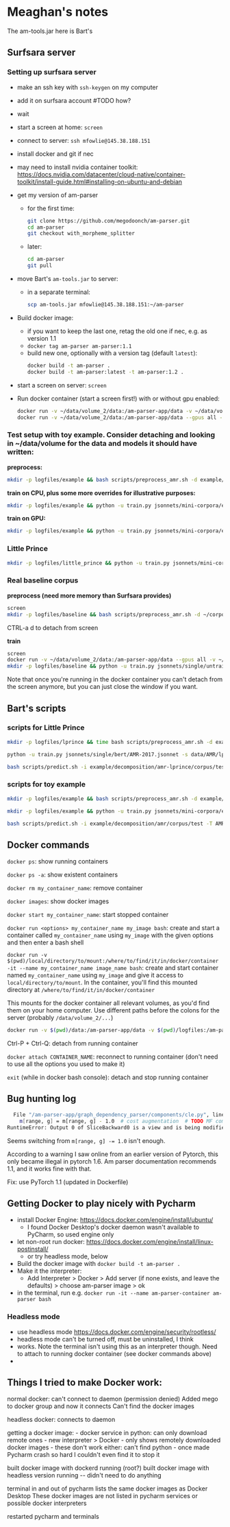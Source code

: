# Meaghan's notes

The am-tools.jar here is Bart's

## Surfsara server

### Setting up surfsara server

* make an ssh key with `ssh-keygen` on my computer
* add it on surfsara account #TODO how?
* wait
* start a screen at home: `screen`
* connect to server: `ssh mfowlie@145.38.188.151`
* install docker and git if nec
* may need to install nvidia container toolkit: https://docs.nvidia.com/datacenter/cloud-native/container-toolkit/install-guide.html#installing-on-ubuntu-and-debian
* get my version of am-parser
  * for the first time:
    ```bash
    git clone https://github.com/megodoonch/am-parser.git
    cd am-parser
    git checkout with_morpheme_splitter
    ```
  * later:
    ```bash
    cd am-parser
    git pull  
    ```
* move Bart's `am-tools.jar` to server:
  * in a separate terminal:
    ```bash
    scp am-tools.jar mfowlie@145.38.188.151:~/am-parser
    ```
    
* Build docker image:
  * if you want to keep the last one, retag the old one if nec, e.g. as version 1.1
  * `docker tag am-parser am-parser:1.1`
  * build new one, optionally with a version tag (default `latest`):
    ```bash
    docker build -t am-parser .
    docker build -t am-parser:latest -t am-parser:1.2 .
    ```
* start a screen on server: `screen`

* Run docker container (start a screen first!) with or without gpu enabled:
    ```bash
    docker run -v ~/data/volume_2/data:/am-parser-app/data -v ~/data/volume_2/logfiles:/am-parser-app/logfiles -v ~/data/volume_2/downloaded_models:/am-parser-app/downloaded_models -v ~/data/volume_2/models:/am-parser-app/models  -v ~/data/volume_2/corpora:/am-parser-app/corpora -it --name am-parser-container am-parser bash
    docker run -v ~/data/volume_2/data:/am-parser-app/data --gpus all -v ~/data/volume_2/logfiles:/am-parser-app/logfiles -v ~/data/volume_2/downloaded_models:/am-parser-app/downloaded_models -v ~/data/volume_2/models:/am-parser-app/models -v ~/data/volume_2/corpora:/am-parser-app/corpora -it --name am-parser-container-gpu am-parser bash
    ```
### Test setup with toy example. Consider detaching and looking in ~/data/volume for the data and models it should have written:

**preprocess:**

```bash
mkdir -p logfiles/example && bash scripts/preprocess_amr.sh -d example/decomposition/amr/ -o data/AMR/example 2>&1 | tee logfiles/example/preprocessing.log
```

**train on CPU, plus some more overrides for illustrative purposes:**


```bash
mkdir -p logfiles/example && python -u train.py jsonnets/mini-corpora/example.jsonnet -s models/AMR/toy  -f --file-friendly-logging "{trainer: {\"num_epochs\": 2, \"patience\" : null, \"cuda_device\": -1, }}"   2>&1 | tee logfiles/example/training.log
```

**train on GPU:**

```bash
mkdir -p logfiles/example && python -u train.py jsonnets/mini-corpora/example.jsonnet -s models/AMR/toy  -f --file-friendly-logging 2>&1 | tee logfiles/example/training.log
```

### Little Prince

```bash
mkdir -p logfiles/little_prince && python -u train.py jsonnets/mini-corpora/little_prince.jsonnet -s models/AMR/little_prince --comet <comet token> --project am-parser -f --file-friendly-logging 2>&1 | tee logfiles/little_prince/training.log
```

### Real baseline corpus

**preprocess (need more memory than Surfsara provides)**

```bash
screen
mkdir -p logfiles/baseline && bash scripts/preprocess_amr.sh -d ~/corpora/AMR2017morphemes/ -o data/AMR/baseline 2>&1 | tee logfiles/baseline/preprocessing.log
```
CTRL-a d to detach from screen

**train**

```bash
screen
docker run -v ~/data/volume_2/data:/am-parser-app/data --gpus all -v ~/data/volume_2/logfiles:/am-parser-app/logfiles -v ~/data/volume_2/downloaded_models:/am-parser-app/downloaded_models -v ~/data/volume_2/models:/am-parser-app/models -v ~/data/volume_2/corpora:/am-parser-app/corpora -it --name am-parser-container-gpu am-parser bash
mkdir -p logfiles/baseline && python -u train.py jsonnets/single/untrained_embeddings/AMR2017.jsonnet .jsonnet -s models/AMR/baseline  -f --file-friendly-logging --comet <your comet token> --project <comet project to log to>    2>&1 | tee logfiles/baseline/training.log
```

Note that once you're running in the docker container you can't detach from the screen anymore, but you can just close the window if you want.




## Bart's scripts

### scripts for Little Prince

```bash
mkdir -p logfiles/lprince && time bash scripts/preprocess_amr.sh -d example/decomposition/amr-lprince/ -o data/AMR/lprince  2>&1 | tee logfiles/example/preprocessing.log

python -u train.py jsonnets/single/bert/AMR-2017.jsonnet -s data/AMR/lprince/model  -f --file-friendly-logging  -o ' {"trainer" : {"cuda_device" :  -1  } }' &> data/AMR/lprince/training.log

bash scripts/predict.sh -i example/decomposition/amr-lprince/corpus/test -T AMR-2017 -o data/AMR/lprince/predict -m data/AMR/lprince/model/model.tar.gz &> data/AMR/lprince/predict.log
```

### scripts for toy example

```bash
mkdir -p logfiles/example && bash scripts/preprocess_amr.sh -d example/decomposition/amr/ -o data/AMR/example 2>&1 | tee logfiles/example/preprocessing.log

mkdir -p logfiles/example && python -u train.py jsonnets/mini-corpora/example.jsonnet -s models/AMR/toy  -f --file-friendly-logging 2>&1 | tee logfiles/example/training.log

bash scripts/predict.sh -i example/decomposition/amr/corpus/test -T AMR-2017 -o parser_output/example/AMR/predict -m models/AMR/example/model.tar.gz &> logfiles/example/predict.log
```


## Docker commands

`docker ps`: show running containers

`docker ps -a`: show existent containers

`docker rm my_container_name`: remove container

`docker images`: show docker images

`docker start my_container_name`: start stopped container

`docker run <options> my_container_name my_image bash`: create and start a container called `my_container_name` using `my_image` with the given options and then enter a bash shell

`docker run -v $(pwd)/local/directory/to/mount:/where/to/find/it/in/docker/container -it --name my_container_name image_name bash`: create and start container named `my_container_name` using `my_image` and give it access to `local/directory/to/mount`. In the container, you'll find this mounted directory at `/where/to/find/it/in/docker/container` 

This mounts for the docker container all relevant volumes, as you'd find them on your home computer. Use different paths before the colons for the server (probably `/data/volume_2/...`)

```bash
docker run -v $(pwd)/data:/am-parser-app/data -v $(pwd)/logfiles:/am-parser-app/logfiles -v $(pwd)/downloaded_models:/am-parser-app/downloaded_models -v $(pwd)/models:/am-parser-app/models  -it --name am-parser-container am-parser bash
```

Ctrl-P + Ctrl-Q: detach from running container

`docker attach CONTAINER_NAME`: reconnect to running container (don't need to use all the options you used to make it)

`exit` (while in docker bash console): detach and stop running container

## Bug hunting log

```bash
  File "/am-parser-app/graph_dependency_parser/components/cle.py", line 85, in cle_loss
    m[range, g] = m[range, g] - 1.0  # cost augmentation  # TODO MF commented out
RuntimeError: Output 0 of SliceBackward0 is a view and is being modified inplace. This view is the output of a function that returns multiple views. Such functions do not allow the output views to be modified inplace. You should replace the inplace operation by an out-of-place one.

```

Seems switching from `m[range, g] -= 1.0` isn't enough.

According to a warning I saw online from an earlier version of Pytorch, this only became illegal in pytorch 1.6. Am parser documentation recommends 1.1, and it works fine with that.

Fix: use PyTorch 1.1 (updated in Dockerfile)


## Getting Docker to play nicely with Pycharm

* install Docker Engine: https://docs.docker.com/engine/install/ubuntu/
  * I found Docker Desktop's docker daemon wasn't available to PyCharm, so used engine only 
* let non-root run docker: https://docs.docker.com/engine/install/linux-postinstall/
  * or try headless mode, below
* Build the docker image with `docker build -t am-parser .`
* Make it the interpreter:
  * Add Interpreter > Docker > Add server (if none exists, and leave the defaults) > choose am-parser image > ok
* in the terminal, run e.g. `docker run -it --name am-parser-container am-parser bash`

### Headless mode
* use headless mode https://docs.docker.com/engine/security/rootless/
* headless mode can't be turned off, must be uninstalled, I think
* works. Note the terminal isn't using this as an interpreter though. Need to attach to running docker container (see docker commands above)
* 




## Things I tried to make Docker work:

normal docker: can't connect to daemon (permission denied)
Added mego to docker group and now it connects
Can't find the docker images

headless docker: connects to daemon

getting a docker image:
    - docker service in python: can only download remote ones
    - new interpreter > Docker
        - only shows remotely downloaded docker images
        - these don't work either: can't find python
        - once made Pycharm crash so hard I couldn't even find it to stop it


built docker image with dockerd running (root?)
built docker image with headless version running -- didn't need to do anything

terminal in and out of pycharm lists the same docker images as Docker Desktop
These docker images are not listed in pycharm services or possible docker interpreters

restarted pycharm and terminals
